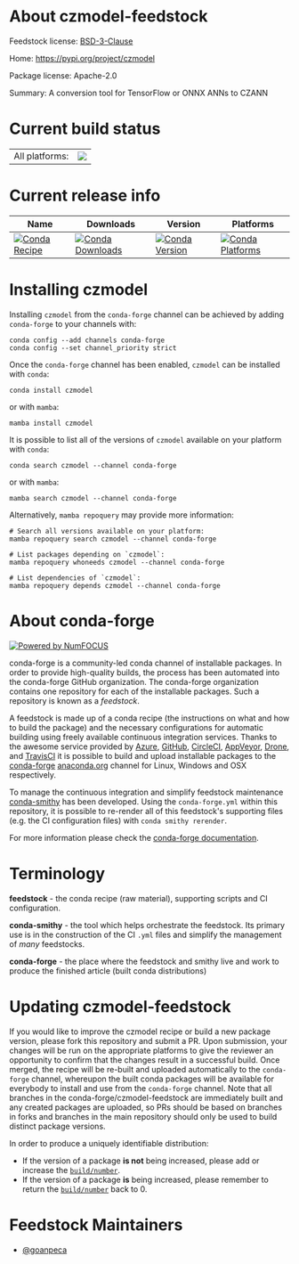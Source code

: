 About czmodel-feedstock
=======================

Feedstock license: [BSD-3-Clause](https://github.com/conda-forge/czmodel-feedstock/blob/main/LICENSE.txt)

Home: https://pypi.org/project/czmodel

Package license: Apache-2.0

Summary: A conversion tool for TensorFlow or ONNX ANNs to CZANN

Current build status
====================


<table><tr><td>All platforms:</td>
    <td>
      <a href="https://dev.azure.com/conda-forge/feedstock-builds/_build/latest?definitionId=16723&branchName=main">
        <img src="https://dev.azure.com/conda-forge/feedstock-builds/_apis/build/status/czmodel-feedstock?branchName=main">
      </a>
    </td>
  </tr>
</table>

Current release info
====================

| Name | Downloads | Version | Platforms |
| --- | --- | --- | --- |
| [![Conda Recipe](https://img.shields.io/badge/recipe-czmodel-green.svg)](https://anaconda.org/conda-forge/czmodel) | [![Conda Downloads](https://img.shields.io/conda/dn/conda-forge/czmodel.svg)](https://anaconda.org/conda-forge/czmodel) | [![Conda Version](https://img.shields.io/conda/vn/conda-forge/czmodel.svg)](https://anaconda.org/conda-forge/czmodel) | [![Conda Platforms](https://img.shields.io/conda/pn/conda-forge/czmodel.svg)](https://anaconda.org/conda-forge/czmodel) |

Installing czmodel
==================

Installing `czmodel` from the `conda-forge` channel can be achieved by adding `conda-forge` to your channels with:

```
conda config --add channels conda-forge
conda config --set channel_priority strict
```

Once the `conda-forge` channel has been enabled, `czmodel` can be installed with `conda`:

```
conda install czmodel
```

or with `mamba`:

```
mamba install czmodel
```

It is possible to list all of the versions of `czmodel` available on your platform with `conda`:

```
conda search czmodel --channel conda-forge
```

or with `mamba`:

```
mamba search czmodel --channel conda-forge
```

Alternatively, `mamba repoquery` may provide more information:

```
# Search all versions available on your platform:
mamba repoquery search czmodel --channel conda-forge

# List packages depending on `czmodel`:
mamba repoquery whoneeds czmodel --channel conda-forge

# List dependencies of `czmodel`:
mamba repoquery depends czmodel --channel conda-forge
```


About conda-forge
=================

[![Powered by
NumFOCUS](https://img.shields.io/badge/powered%20by-NumFOCUS-orange.svg?style=flat&colorA=E1523D&colorB=007D8A)](https://numfocus.org)

conda-forge is a community-led conda channel of installable packages.
In order to provide high-quality builds, the process has been automated into the
conda-forge GitHub organization. The conda-forge organization contains one repository
for each of the installable packages. Such a repository is known as a *feedstock*.

A feedstock is made up of a conda recipe (the instructions on what and how to build
the package) and the necessary configurations for automatic building using freely
available continuous integration services. Thanks to the awesome service provided by
[Azure](https://azure.microsoft.com/en-us/services/devops/), [GitHub](https://github.com/),
[CircleCI](https://circleci.com/), [AppVeyor](https://www.appveyor.com/),
[Drone](https://cloud.drone.io/welcome), and [TravisCI](https://travis-ci.com/)
it is possible to build and upload installable packages to the
[conda-forge](https://anaconda.org/conda-forge) [anaconda.org](https://anaconda.org/)
channel for Linux, Windows and OSX respectively.

To manage the continuous integration and simplify feedstock maintenance
[conda-smithy](https://github.com/conda-forge/conda-smithy) has been developed.
Using the ``conda-forge.yml`` within this repository, it is possible to re-render all of
this feedstock's supporting files (e.g. the CI configuration files) with ``conda smithy rerender``.

For more information please check the [conda-forge documentation](https://conda-forge.org/docs/).

Terminology
===========

**feedstock** - the conda recipe (raw material), supporting scripts and CI configuration.

**conda-smithy** - the tool which helps orchestrate the feedstock.
                   Its primary use is in the construction of the CI ``.yml`` files
                   and simplify the management of *many* feedstocks.

**conda-forge** - the place where the feedstock and smithy live and work to
                  produce the finished article (built conda distributions)


Updating czmodel-feedstock
==========================

If you would like to improve the czmodel recipe or build a new
package version, please fork this repository and submit a PR. Upon submission,
your changes will be run on the appropriate platforms to give the reviewer an
opportunity to confirm that the changes result in a successful build. Once
merged, the recipe will be re-built and uploaded automatically to the
`conda-forge` channel, whereupon the built conda packages will be available for
everybody to install and use from the `conda-forge` channel.
Note that all branches in the conda-forge/czmodel-feedstock are
immediately built and any created packages are uploaded, so PRs should be based
on branches in forks and branches in the main repository should only be used to
build distinct package versions.

In order to produce a uniquely identifiable distribution:
 * If the version of a package **is not** being increased, please add or increase
   the [``build/number``](https://docs.conda.io/projects/conda-build/en/latest/resources/define-metadata.html#build-number-and-string).
 * If the version of a package **is** being increased, please remember to return
   the [``build/number``](https://docs.conda.io/projects/conda-build/en/latest/resources/define-metadata.html#build-number-and-string)
   back to 0.

Feedstock Maintainers
=====================

* [@goanpeca](https://github.com/goanpeca/)

